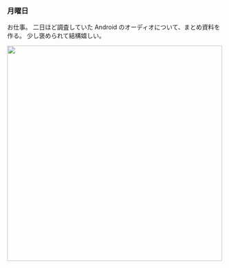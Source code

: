 ### 月曜日

お仕事。
二日ほど調査していた Android のオーディオについて、まとめ資料を作る。
少し褒められて結構嬉しい。

<img src="https://i.imgur.com/zqMPcPo.jpeg" width="500">
